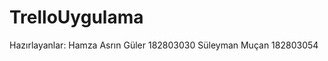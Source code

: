 # TrelloUygulama
Hazırlayanlar: Hamza Asrın Güler 182803030
               Süleyman Muçan 182803054
